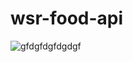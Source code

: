 # wsr-food-api
![gfdgfdgfdgdgf](https://user-images.githubusercontent.com/84672393/225680904-5f3f61c5-42c5-46d3-bfaf-19fe3deb81a6.png)
